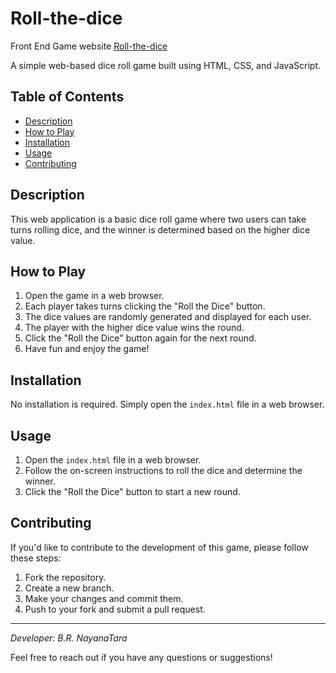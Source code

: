 # Roll-the-dice
Front End Game website
<a href="https://nayanatara07.github.io/Roll-the-dice/" target="blank">Roll-the-dice</a>

A simple web-based dice roll game built using HTML, CSS, and JavaScript.

## Table of Contents

- [Description](#description)
- [How to Play](#how-to-play)
- [Installation](#installation)
- [Usage](#usage)
- [Contributing](#contributing)

## Description

This web application is a basic dice roll game where two users can take turns rolling dice, and the winner is determined based on the higher dice value.

## How to Play

1. Open the game in a web browser.
2. Each player takes turns clicking the "Roll the Dice" button.
3. The dice values are randomly generated and displayed for each user.
4. The player with the higher dice value wins the round.
5. Click the "Roll the Dice" button again for the next round.
6. Have fun and enjoy the game!

## Installation

No installation is required. Simply open the `index.html` file in a web browser.

## Usage

1. Open the `index.html` file in a web browser.
2. Follow the on-screen instructions to roll the dice and determine the winner.
3. Click the "Roll the Dice" button to start a new round.

## Contributing

If you'd like to contribute to the development of this game, please follow these steps:

1. Fork the repository.
2. Create a new branch.
3. Make your changes and commit them.
4. Push to your fork and submit a pull request.


---

*Developer: B.R. NayanaTara*

Feel free to reach out if you have any questions or suggestions!